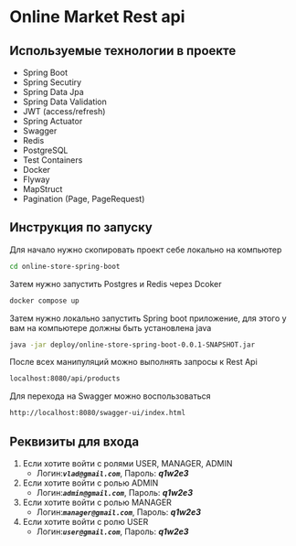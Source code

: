 ﻿# Online Market Rest api
## Используемые технологии в проекте 

* Spring Boot
* Spring Secutiry
* Spring Data Jpa
* Spring Data Validation
* JWT (access/refresh)
* Spring Actuator
* Swagger
* Redis
* PostgreSQL
* Test Containers
* Docker
* Flyway
* MapStruct
* Pagination (Page, PageRequest)
    
## Инструкция по запуску 
Для начало нужно скопировать проект себе локально на компьютер
```bash
cd online-store-spring-boot
```
Затем нужно запустить Postgres и Redis через Dcoker
```bash
docker compose up
```
Затем нужно локально запустить Spring boot приложение, для этого у вам на компьютере должны быть установлена java
```bash
java -jar deploy/online-store-spring-boot-0.0.1-SNAPSHOT.jar
```
После всех манипуляций можно выполнять запросы к Rest Api
```bash
localhost:8080/api/products
```
Для перехода на Swagger можно воспользоваться
```bash
http://localhost:8080/swagger-ui/index.html
```
## Реквизиты для входа
1. Если хотите войти с ролями USER, MANAGER, ADMIN
      + Логин:***`vlad@gmail.com`***, Пароль: ***q1w2e3***
2. Если хотите войти с ролью ADMIN
      + Логин:***`admin@gmail.com`***, Пароль: ***q1w2e3***
3. Если хотите войти с ролью MANAGER
      + Логин:***`manager@gmail.com`***, Пароль: ***q1w2e3***
4. Если хотите войти с ролю USER
      + Логин:***`user@gmail.com`***, Пароль: ***q1w2e3***
